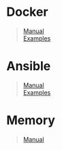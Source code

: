 # Docker
> [Manual](https://github.com/Kabanus/nix/blob/master/content/manuals/docker.md)  
> [Examples](https://github.com/Kabanus/nix/tree/master/content/examples/docker)
# Ansible
> [Manual](https://github.com/Kabanus/nix/blob/master/content/manuals/docker.md)  
> [Examples](https://github.com/Kabanus/nix/tree/master/content/examples/ansible)
# Memory
> [Manual](https://github.com/Kabanus/nix/blob/master/content/manuals/memory.md)
